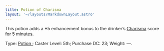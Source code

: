 ```yaml
---
title: Potion of Charisma
layout: '~/layouts/MarkdownLayout.astro'
---
```

This potion adds a +5 enhancement bonus to the drinker’s [ Charisma](/modern.d20.srd/basics/ability.scores) score for 5 minutes.

Type: [ Potion ](/modern.d20.srd/fx.items/potions) ; Caster Level: 5th;
Purchase DC: 23; Weight: —.

